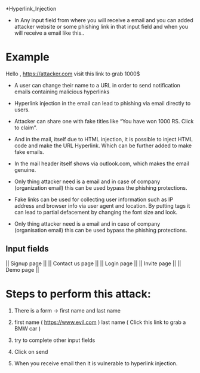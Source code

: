 *Hyperlink_Injection


 - In Any input field from where you will receive a email and you can added attacker website or some phishing link in that input field and when you will receive a email like this..

# Example

Hello  , https://attacker.com visit this link to grab 1000$

 - A user can change their name to a URL in order to send notification emails containing malicious hyperlinks

 - Hyperlink injection in the email can lead to phishing via email directly to users.

 - Attacker can share one with fake titles like “You have won 1000 RS. Click to claim”. 

 - And in the mail, itself due to HTML injection, it is possible to inject HTML code and make the URL Hyperlink. Which can be further added to make fake emails.

 - In the mail header itself shows via outlook.com, which makes the email genuine.

 - Only thing attacker need is a email and in case of company (organization email) this can be used bypass the phishing protections.

 - Fake links can be used for collecting user information such as IP address and browser info via user agent and location. By putting tags it can lead to partial defacement by changing the font size and look.

 - Only thing attacker need is a email and in case of company (organisation email) this can be used bypass the phishing protections.


Input fields
 --------------------
|| Signup page 		|| 
|| Contact us page	|| 
|| Login page		|| 
|| Invite page 		|| 
|| Demo page 		|| 


# Steps to perform this attack: ## 

1. There is a form -> first name and last name

2. first name ( https://www.evil.com ) last name ( Click this link to grab a BMW car )

3.  try to complete other input fields

4. Click on send

5. When you receive email then it is vulnerable to hyperlink injection.


